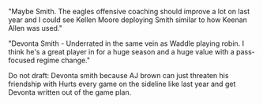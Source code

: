 "Maybe Smith. The eagles offensive coaching should improve a lot on last year and I could see Kellen Moore deploying Smith similar to how Keenan Allen was used."

"Devonta Smith - Underrated in the same vein as Waddle playing robin. I think he's a great player in for a huge season and a huge value with a pass-focused regime change."

Do not draft:
Devonta smith because AJ brown can just threaten his friendship with Hurts every game on the sideline like last year and get Devonta written out of the game plan. 